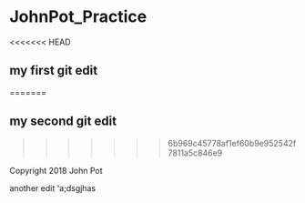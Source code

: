 # JohnPot_Practice

<<<<<<< HEAD
## my first git edit
=======
## my second git edit
>>>>>>> 6b969c45778af1ef60b9e952542f7811a5c846e9

Copyright 2018 John Pot

another edit
'a;dsgjhas
